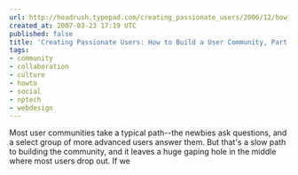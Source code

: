 ```yaml
---
url: http://headrush.typepad.com/creating_passionate_users/2006/12/how_to_build_a_.html
created_at: 2007-03-23 17:19 UTC
published: false
title: 'Creating Passionate Users: How to Build a User Community, Part 1'
tags:
- community
- collaboration
- culture
- howto
- social
- nptech
- webdesign
---
```


Most user communities take a typical path--the newbies ask questions, and a select group of more advanced users answer them. But that's a slow path to building the community, and it leaves a huge gaping hole in the middle where most users drop out. If we
